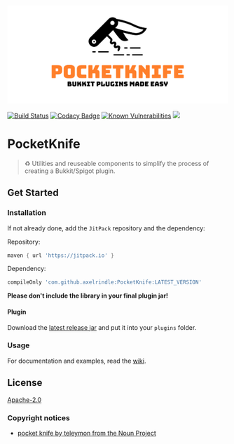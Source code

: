 ![Logo](logo.svg)

[![Build Status](https://travis-ci.com/axelrindle/PocketKnife.svg?branch=master)](https://travis-ci.com/axelrindle/PocketKnife)
[![Codacy Badge](https://api.codacy.com/project/badge/Grade/44f2287392d3482c86bf467223f2e88a)](https://www.codacy.com/app/axel.rindle/PocketKnife?utm_source=github.com&amp;utm_medium=referral&amp;utm_content=axelrindle/PocketKnife&amp;utm_campaign=Badge_Grade)
[![Known Vulnerabilities](https://snyk.io/test/github/axelrindle/PocketKnife/badge.svg?targetFile=build.gradle)](https://snyk.io/test/github/axelrindle/PocketKnife?targetFile=build.gradle)
[![](https://jitpack.io/v/axelrindle/PocketKnife.svg)](https://jitpack.io/#axelrindle/PocketKnife)

# PocketKnife
> :recycle: Utilities and reuseable components to simplify the process of creating a Bukkit/Spigot plugin.

## Get Started
### Installation
If not already done, add the `JitPack` repository and the dependency:

Repository:
```gradle
maven { url 'https://jitpack.io' }
```

Dependency:

```gradle
compileOnly 'com.github.axelrindle:PocketKnife:LATEST_VERSION'
```

**Please don't include the library in your final plugin jar!**

#### Plugin
Download the [latest release jar](https://github.com/axelrindle/PocketKnife/releases/latest) and put it into your `plugins` folder.

### Usage
For documentation and examples, read the [wiki](https://github.com/axelrindle/PocketKnife/wiki).

## License
[Apache-2.0](LICENSE)

### Copyright notices
- [pocket knife by teleymon from the Noun Project](https://thenounproject.com/icon/923802/)
